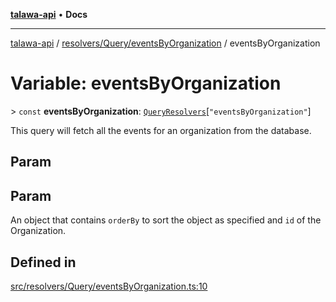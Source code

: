 [**talawa-api**](../../../../README.md) • **Docs**

***

[talawa-api](../../../../modules.md) / [resolvers/Query/eventsByOrganization](../README.md) / eventsByOrganization

# Variable: eventsByOrganization

\> `const` **eventsByOrganization**: [`QueryResolvers`](../../../../types/generatedGraphQLTypes/type-aliases/QueryResolvers.md)\[`"eventsByOrganization"`\]

This query will fetch all the events for an organization from the database.

## Param

## Param

An object that contains `orderBy` to sort the object as specified and `id` of the Organization.

## Defined in

[src/resolvers/Query/eventsByOrganization.ts:10](https://github.com/PalisadoesFoundation/talawa-api/blob/2f8fb6988cd34004fbbf76550c8eef691b861a19/src/resolvers/Query/eventsByOrganization.ts#L10)
